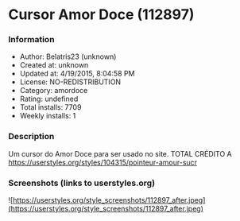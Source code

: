 # Cursor Amor Doce (112897)

### Information
- Author: Belatris23 (unknown)
- Created at: unknown
- Updated at: 4/19/2015, 8:04:58 PM
- License: NO-REDISTRIBUTION
- Category: amordoce
- Rating: undefined
- Total installs: 7709
- Weekly installs: 1


### Description
Um cursor do Amor Doce para ser usado no site. TOTAL CRÉDITO A https://userstyles.org/styles/104315/pointeur-amour-sucr


### Screenshots (links to userstyles.org)
![https://userstyles.org/style_screenshots/112897_after.jpeg](https://userstyles.org/style_screenshots/112897_after.jpeg)


